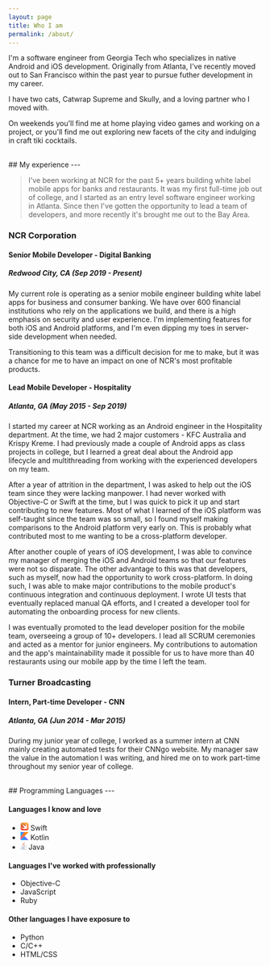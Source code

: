 ```yaml
---
layout: page
title: Who I am
permalink: /about/
---
```


I'm a software engineer from Georgia Tech who specializes in native Android and iOS development. Originally from Atlanta, I've recently moved out to San Francisco within the past year to pursue futher development in my career.

I have two cats, Catwrap Supreme and Skully, and a loving partner who I moved with.

On weekends you'll find me at home playing video games and working on a project, or you'll find me out exploring new facets of the city and indulging in craft tiki cocktails.

<br/>
## My experience
---
<br/>

>I've been working at NCR for the past 5+ years building white label mobile apps for banks and restaurants. It was my first full-time job out of college, and I started as an entry level software engineer working in Atlanta. Since then I've gotten the opportunity to lead a team of developers, and more recently it's brought me out to the Bay Area.

### NCR Corporation
#### __Senior Mobile Developer - Digital Banking__
##### _Redwood City, CA (Sep 2019 - Present)_
My current role is operating as a senior mobile engineer building white label apps for business and consumer banking. We have over 600 financial institutions who rely on the applications we build, and there is a high emphasis on security and user experience. I'm implementing features for both iOS and Android platforms, and I'm even dipping my toes in server-side development when needed.

Transitioning to this team was a difficult decision for me to make, but it was a chance for me to have an impact on one of NCR's most profitable products.

#### __Lead Mobile Developer - Hospitality__
##### _Atlanta, GA (May 2015 - Sep 2019)_
I started my career at NCR working as an Android engineer in the Hospitality department. At the time, we had 2 major customers - KFC Australia and Krispy Kreme. I had previously made a couple of Android apps as class projects in college, but I learned a great deal about the Android app lifecycle and multithreading from working with the experienced developers on my team.

After a year of attrition in the department, I was asked to help out the iOS team since they were lacking manpower. I had never worked with Objective-C or Swift at the time, but I was quick to pick it up and start contributing to new features. Most of what I learned of the iOS platform was self-taught since the team was so small, so I found myself making comparisons to the Android platform very early on. This is probably what contributed most to me wanting to be a cross-platform developer.

After another couple of years of iOS development, I was able to convince my manager of merging the iOS and Android teams so that our features were not so disparate. The other advantage to this was that developers, such as myself, now had the opportunity to work cross-platform. In doing such, I was able to make major contributions to the mobile product's continuous integration and continuous deployment. I wrote UI tests that eventually replaced manual QA efforts, and I created a developer tool for automating the onboarding process for new clients.

I was eventually promoted to the lead developer position for the mobile team, overseeing a group of 10+ developers. I lead all SCRUM ceremonies and acted as a mentor for junior engineers. My contributions to automation and the app's maintainability made it possible for us to have more than 40 restaurants using our mobile app by the time I left the team.

### Turner Broadcasting
#### __Intern, Part-time Developer - CNN__
##### _Atlanta, GA (Jun 2014 - Mar 2015)_
During my junior year of college, I worked as a summer intern at CNN mainly creating automated tests for their CNNgo website. My manager saw the value in the automation I was writing, and hired me on to work part-time throughout my senior year of college. 

<br/>
## Programming Languages
---
<br/>

#### Languages I know and love
* ![](/assets/swift.png) Swift
* ![](/assets/kotlin.png) Kotlin
* ![](/assets/java.png) Java

#### Languages I've worked with professionally
* Objective-C
* JavaScript
* Ruby

#### Other languages I have exposure to
* Python
* C/C++
* HTML/CSS